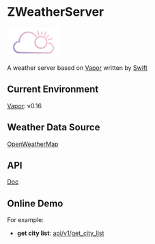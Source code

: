 # ZWeatherServer

![Logo](Logo.png)

A weather server based on [Vapor](https://github.com/qutheory/vapor) written by [Swift](https://github.com/apple/swift)

## Current Environment

[Vapor](https://github.com/qutheory/vapor): v0.16

## Weather Data Source

[OpenWeatherMap](http://openweathermap.org/api)

## API

[Doc](Doc/README.md)

## Online Demo

For example:

* **get city list**: [api/v1/get_city_list](http://120.24.195.198:8090/api/v1/get_city_list)
